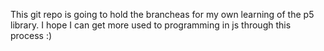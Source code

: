 This git repo is going to hold the brancheas for my own learning of the p5 library. 
I hope I can get more used to programming in js through this process :) 